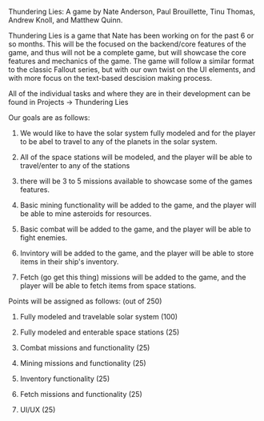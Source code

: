 Thundering Lies: A game by Nate Anderson, Paul Brouillette, Tinu Thomas, Andrew Knoll, and Matthew Quinn.

Thundering Lies is a game that Nate has been working on for the past 6 or so months. This will be the focused on the backend/core features of the game, and thus will not be a complete game, but will showcase the core features and mechanics of the game.
The game will follow a similar format to the classic Fallout series, but with our own twist on the UI elements, and with more focus on the text-based descision making process.

All of the individual tasks and where they are in their development can be found in Projects -> Thundering Lies

Our goals are as follows:

1. We would like to have the solar system fully modeled and for the player to be abel to travel to any of the planets in the solar system.

2. All of the space stations will be modeled, and the player will be able to travel/enter to any of the stations

3. there will be 3 to 5 missions available to showcase some of the games features.

4. Basic mining functionality will be added to the game, and the player will be able to mine asteroids for resources.

5. Basic combat will be added to the game, and the player will be able to fight enemies.

6. Invintory will be added to the game, and the player will be able to store items in their ship's inventory.

7. Fetch (go get this thing) missions will be added to the game, and the player will be able to fetch items from space stations.


Points will be assigned as follows: (out of 250)

1. Fully modeled and travelable solar system (100)

2. Fully modeled and enterable space stations (25)

3. Combat missions and functionality (25)

4. Mining missions and functionality (25)

5. Inventory functionality (25)

6. Fetch missions and functionality (25)

7. UI/UX (25)

